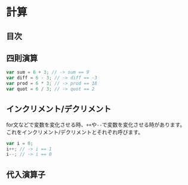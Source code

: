 # 計算

## 目次
<!-- toc -->

## 四則演算
```javascript
var sum = 6 + 3; // -> sum == 9
var diff = 6 - 3; // -> diff == -3
var prod = 6 * 3; // -> prod == 18
var quot = 6 / 3; // -> quot == 2
```

## インクリメント/デクリメント
for文などで変数を変化させる時、`++`や`--`で変数を変化させる時があります。  
これをインクリメント/デクリメントとそれぞれ呼びます。
```javascript
var i = 0;
i++; // -> i == 1
i--; // -> i == 0
```

## 代入演算子